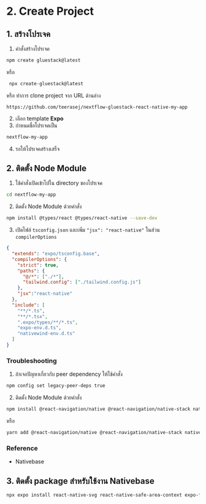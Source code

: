 
# 2. Create Project

## 1. สร้างโปรเจค 
1. คำสั่งสร้างโปรเจค
```bash
npm create gluestack@latest
```
หรือ
```bash
 npx create-gluestack@latest
```
หรือ ทำการ clone project จาก URL ด้านล่าง
```
https://github.com/teerasej/nextflow-gluestack-react-native-my-app
```
2. เลือก template **Expo**
3. กำหนดชื่อโปรเจคเป็น

```bash
nextflow-my-app
```

4. รอให้โปรเจคสร้างเสร็จ


## 2. ติดตั้ง Node Module 

1. ใช้คำสั่งเปิดเข้าไปใน directory ของโปรเจค
```bash
cd nextflow-my-app
```

2. ติดตั้ง Node Module ด้วยคำสั่ง
```bash
npm install @types/react @types/react-native --save-dev
```

3. เปิดไฟล์ `tsconfig.json` และเพิ่ม `"jsx": "react-native"` ในส่วน `compilerOptions`

```json
{
  "extends": "expo/tsconfig.base",
  "compilerOptions": {
    "strict": true,
    "paths": {
      "@/*": ["./*"],
      "tailwind.config": ["./tailwind.config.js"]
    },
    "jsx":"react-native"
  },
  "include": [
    "**/*.ts",
    "**/*.tsx",
    ".expo/types/**/*.ts",
    "expo-env.d.ts",
    "nativewind-env.d.ts"
  ]
}
```


### Troubleshooting

1. ถ้าเจอปัญหาเกี่ยวกับ peer dependency ให้ใช้คำสั่ง
```bash
npm config set legacy-peer-deps true  
```
2. ติดตั้ง Node Module ด้วยคำสั่ง
```bash
npm install @react-navigation/native @react-navigation/native-stack native-base
```

หรือ

```bash
yarn add @react-navigation/native @react-navigation/native-stack native-base
```

### Reference

- Nativebase

## 3. ติดตั้ง package สำหรับใช้งาน Nativebase 

```bash
npx expo install react-native-svg react-native-safe-area-context expo-font react-native-screens
```





